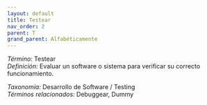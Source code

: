 ```yaml
---
layout: default
title: Testear
nav_order: 2
parent: T
grand_parent: Alfabéticamente
---
```


*Término:* Testear  
*Definición:* Evaluar un software o sistema para verificar su correcto funcionamiento.

*Taxonomía:* Desarrollo de Software / Testing  
*Términos relacionados:* Debuggear, Dummy

